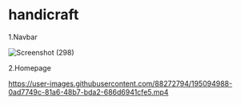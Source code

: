 # handicraft

1.Navbar

![Screenshot (298)](https://user-images.githubusercontent.com/88272794/195092530-8092ce4d-691d-4d7d-9b38-b28ef4041429.png)

2.Homepage

https://user-images.githubusercontent.com/88272794/195094988-0ad7749c-81a6-48b7-bda2-686d6941cfe5.mp4




